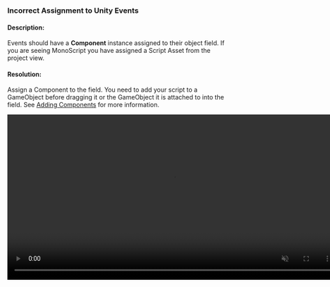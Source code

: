 ### Incorrect Assignment to Unity Events
#### Description:
Events should have a **Component** instance assigned to their object field. If you are seeing MonoScript you have assigned a Script Asset from the project view.  
#### Resolution:
Assign a Component to the field. You need to add your script to a GameObject before dragging it or the GameObject it is attached to into the field. See [Adding Components](https://docs.unity3d.com/Manual/UsingComponents.html) for more information.  

<video width="750" autoplay loop muted><source type="video/webm" src="http://help.vertx.xyz/Video/unity-event-references.webm"></video>

